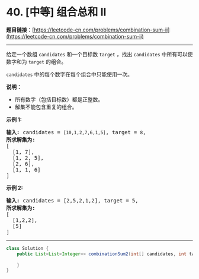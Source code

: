 # 40. [中等] 组合总和 II

**题目链接：**[https://leetcode-cn.com/problems/combination-sum-ii](https://leetcode-cn.com/problems/combination-sum-ii)

---

<div class="content__1Y2H">
 <div class="notranslate">
  <p>给定一个数组&nbsp;<code>candidates</code>&nbsp;和一个目标数&nbsp;<code>target</code>&nbsp;，找出&nbsp;<code>candidates</code>&nbsp;中所有可以使数字和为&nbsp;<code>target</code>&nbsp;的组合。</p> 
  <p><code>candidates</code>&nbsp;中的每个数字在每个组合中只能使用一次。</p> 
  <p><strong>说明：</strong></p> 
  <ul> 
   <li>所有数字（包括目标数）都是正整数。</li> 
   <li>解集不能包含重复的组合。&nbsp;</li> 
  </ul> 
  <p><strong>示例&nbsp;1:</strong></p> 
  <pre class="language-text"><strong>输入:</strong> candidates =&nbsp;<code>[10,1,2,7,6,1,5]</code>, target =&nbsp;<code>8</code>,
<strong>所求解集为:</strong>
[
  [1, 7],
  [1, 2, 5],
  [2, 6],
  [1, 1, 6]
]
</pre> 
  <p><strong>示例&nbsp;2:</strong></p> 
  <pre class="language-text"><strong>输入:</strong> candidates =&nbsp;[2,5,2,1,2], target =&nbsp;5,
<strong>所求解集为:</strong>
[
&nbsp; [1,2,2],
&nbsp; [5]
]</pre> 
 </div>
</div>

---

```java
class Solution {
    public List<List<Integer>> combinationSum2(int[] candidates, int target) {
        
    }
}
```